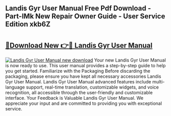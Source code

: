## Landis Gyr User Manual Free Pdf Download - Part-lMk New Repair Owner Guide - User Service Edition xkb6Z

# <h2><a href="http://bc82314.oget.top/?id=Landis+Gyr+User+Manual">🔗Download New 👉🔴 Landis Gyr User Manual</a></h2>

[![Landis Gyr User Manual new download](https://i.imgur.com/5g1atiW.png)](http://bc82314.oget.top/?id=Landis+Gyr+User+Manual)
Your new Landis Gyr User Manual is now ready to use. This user manual provides a step-by-step guide to help you get started. Familiarize with the Packaging Before discarding the packaging, please ensure you have kept all necessary accessories Landis Gyr User Manual. Landis Gyr User Manual advanced features include multi-language support, real-time translation, customizable widgets, and voice recognition, all accessible through the user-friendly and customizable interface. Your Feedback is Valuable Landis Gyr User Manual. We appreciate your input and are committed to providing you with exceptional service.
